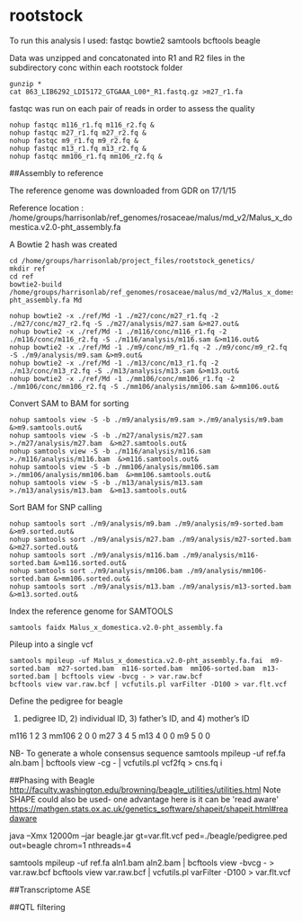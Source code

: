 # rootstock

To run this analysis I used:
fastqc
bowtie2
samtools
bcftools
beagle



Data was unzipped and concatonated into R1 and R2 files in the subdirectory conc within each rootstock folder
```shell
gunzip *
cat 863_LIB6292_LDI5172_GTGAAA_L00*_R1.fastq.gz >m27_r1.fa
```
fastqc was run on each pair of reads in order to assess the quality
```shell
nohup fastqc m116_r1.fq m116_r2.fq &
nohup fastqc m27_r1.fq m27_r2.fq &
nohup fastqc m9_r1.fq m9_r2.fq &
nohup fastqc m13_r1.fq m13_r2.fq &
nohup fastqc mm106_r1.fq mm106_r2.fq &
 ```
##Assembly to reference

The reference genome was downloaded from GDR on 17/1/15

Reference location : /home/groups/harrisonlab/ref_genomes/rosaceae/malus/md_v2/Malus_x_domestica.v2.0-pht_assembly.fa

A Bowtie 2 hash was created

```shell
cd /home/groups/harrisonlab/project_files/rootstock_genetics/
mkdir ref
cd ref
bowtie2-build /home/groups/harrisonlab/ref_genomes/rosaceae/malus/md_v2/Malus_x_domestica.v2.0-pht_assembly.fa Md

nohup bowtie2 -x ./ref/Md -1 ./m27/conc/m27_r1.fq -2 ./m27/conc/m27_r2.fq -S ./m27/analysis/m27.sam &>m27.out&
nohup bowtie2 -x ./ref/Md -1 ./m116/conc/m116_r1.fq -2 ./m116/conc/m116_r2.fq -S ./m116/analysis/m116.sam &>m116.out&
nohup bowtie2 -x ./ref/Md -1 ./m9/conc/m9_r1.fq -2 ./m9/conc/m9_r2.fq -S ./m9/analysis/m9.sam &>m9.out&
nohup bowtie2 -x ./ref/Md -1 ./m13/conc/m13_r1.fq -2 ./m13/conc/m13_r2.fq -S ./m13/analysis/m13.sam &>m13.out&
nohup bowtie2 -x ./ref/Md -1 ./mm106/conc/mm106_r1.fq -2 ./mm106/conc/mm106_r2.fq -S ./mm106/analysis/mm106.sam &>mm106.out&

```


Convert SAM to BAM for sorting
```shell
nohup samtools view -S -b ./m9/analysis/m9.sam >./m9/analysis/m9.bam &>m9.samtools.out&
nohup samtools view -S -b ./m27/analysis/m27.sam >./m27/analysis/m27.bam  &>m27.samtools.out&
nohup samtools view -S -b ./m116/analysis/m116.sam >./m116/analysis/m116.bam  &>m116.samtools.out&
nohup samtools view -S -b ./mm106/analysis/mm106.sam >./mm106/analysis/mm106.bam  &>mm106.samtools.out&
nohup samtools view -S -b ./m13/analysis/m13.sam >./m13/analysis/m13.bam  &>m13.samtools.out&

```
 Sort BAM for SNP calling
```shell
nohup samtools sort ./m9/analysis/m9.bam ./m9/analysis/m9-sorted.bam  &>m9.sorted.out&
nohup samtools sort ./m9/analysis/m27.bam ./m9/analysis/m27-sorted.bam &>m27.sorted.out&
nohup samtools sort ./m9/analysis/m116.bam ./m9/analysis/m116-sorted.bam &>m116.sorted.out&
nohup samtools sort ./m9/analysis/mm106.bam ./m9/analysis/mm106-sorted.bam &>mm106.sorted.out&
nohup samtools sort ./m9/analysis/m13.bam ./m9/analysis/m13-sorted.bam &>m13.sorted.out&
```
Index the reference genome for SAMTOOLS
```shell
samtools faidx Malus_x_domestica.v2.0-pht_assembly.fa 
```

Pileup into a single vcf

```shell
samtools mpileup -uf Malus_x_domestica.v2.0-pht_assembly.fa.fai  m9-sorted.bam  m27-sorted.bam  m116-sorted.bam  mm106-sorted.bam  m13-sorted.bam | bcftools view -bvcg - > var.raw.bcf
bcftools view var.raw.bcf | vcfutils.pl varFilter -D100 > var.flt.vcf
```

Define the pedigree for beagle
1) pedigree ID, 2) individual ID, 3) father’s ID, and 4) mother’s ID

m116 1 2 3
mm106 2 0 0
m27 3 4 5
m13 4 0 0
m9 5 0 0


NB- To generate a whole consensus sequence
samtools mpileup -uf ref.fa aln.bam | bcftools view -cg - | vcfutils.pl vcf2fq > cns.fq i 

##Phasing with Beagle
http://faculty.washington.edu/browning/beagle_utilities/utilities.html
Note SHAPE could also be used- one advantage here is it can be 'read aware'  https://mathgen.stats.ox.ac.uk/genetics_software/shapeit/shapeit.html#readaware

java –Xmx 12000m –jar beagle.jar gt=var.flt.vcf ped=./beagle/pedigree.ped out=beagle chrom=1 nthreads=4


samtools mpileup -uf ref.fa aln1.bam aln2.bam | bcftools view -bvcg - > var.raw.bcf
bcftools view var.raw.bcf | vcfutils.pl varFilter -D100 > var.flt.vcf




##Transcriptome ASE


##QTL filtering



